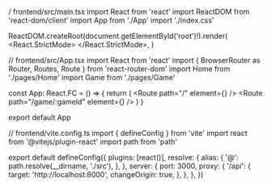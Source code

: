 / frontend/src/main.tsx
import React from 'react'
import ReactDOM from 'react-dom/client'
import App from './App'
import './index.css'

ReactDOM.createRoot(document.getElementById('root')!).render(
  <React.StrictMode>
    <App />
  </React.StrictMode>,
)

// frontend/src/App.tsx
import React from 'react'
import { BrowserRouter as Router, Routes, Route } from 'react-router-dom'
import Home from './pages/Home'
import Game from './pages/Game'

const App: React.FC = () => {
  return (
    <Router>
      <Routes>
        <Route path="/" element={<Home />} />
        <Route path="/game/:gameId" element={<Game />} />
      </Routes>
    </Router>
  )
}

export default App

// frontend/vite.config.ts
import { defineConfig } from 'vite'
import react from '@vitejs/plugin-react'
import path from 'path'

export default defineConfig({
  plugins: [react()],
  resolve: {
    alias: {
      '@': path.resolve(__dirname, './src'),
    },
  },
  server: {
    port: 3000,
    proxy: {
      '/api': {
        target: 'http://localhost:8000',
        changeOrigin: true,
      },
    },
  },
})